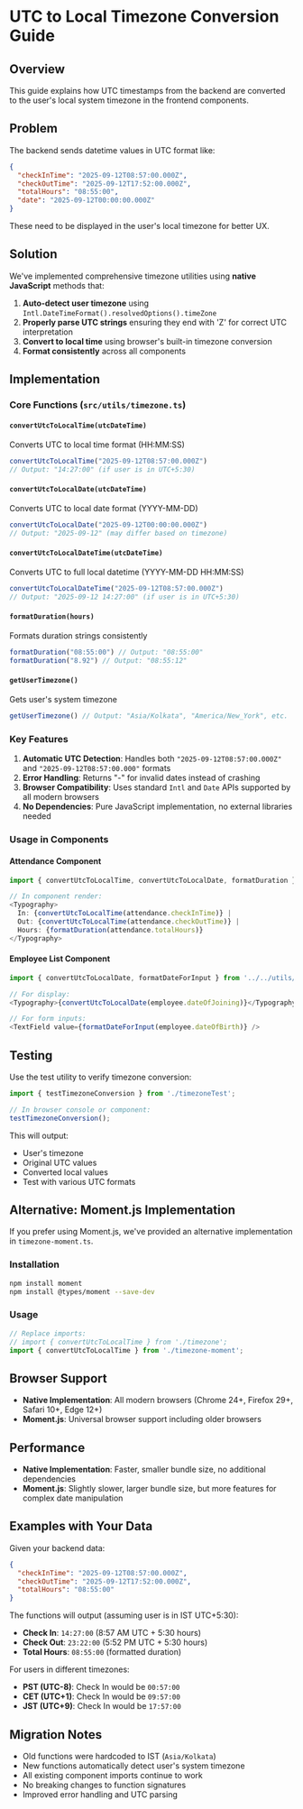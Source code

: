 # UTC to Local Timezone Conversion Guide

## Overview

This guide explains how UTC timestamps from the backend are converted to the user's local system timezone in the frontend components.

## Problem

The backend sends datetime values in UTC format like:
```json
{
  "checkInTime": "2025-09-12T08:57:00.000Z",
  "checkOutTime": "2025-09-12T17:52:00.000Z",
  "totalHours": "08:55:00",
  "date": "2025-09-12T00:00:00.000Z"
}
```

These need to be displayed in the user's local timezone for better UX.

## Solution

We've implemented comprehensive timezone utilities using **native JavaScript** methods that:

1. **Auto-detect user timezone** using `Intl.DateTimeFormat().resolvedOptions().timeZone`
2. **Properly parse UTC strings** ensuring they end with 'Z' for correct UTC interpretation
3. **Convert to local time** using browser's built-in timezone conversion
4. **Format consistently** across all components

## Implementation

### Core Functions (`src/utils/timezone.ts`)

#### `convertUtcToLocalTime(utcDateTime)`
Converts UTC to local time format (HH:MM:SS)
```typescript
convertUtcToLocalTime("2025-09-12T08:57:00.000Z") 
// Output: "14:27:00" (if user is in UTC+5:30)
```

#### `convertUtcToLocalDate(utcDateTime)`
Converts UTC to local date format (YYYY-MM-DD)
```typescript
convertUtcToLocalDate("2025-09-12T00:00:00.000Z")
// Output: "2025-09-12" (may differ based on timezone)
```

#### `convertUtcToLocalDateTime(utcDateTime)`
Converts UTC to full local datetime (YYYY-MM-DD HH:MM:SS)
```typescript
convertUtcToLocalDateTime("2025-09-12T08:57:00.000Z")
// Output: "2025-09-12 14:27:00" (if user is in UTC+5:30)
```

#### `formatDuration(hours)`
Formats duration strings consistently
```typescript
formatDuration("08:55:00") // Output: "08:55:00"
formatDuration("8.92") // Output: "08:55:12"
```

#### `getUserTimezone()`
Gets user's system timezone
```typescript
getUserTimezone() // Output: "Asia/Kolkata", "America/New_York", etc.
```

### Key Features

1. **Automatic UTC Detection**: Handles both `"2025-09-12T08:57:00.000Z"` and `"2025-09-12T08:57:00.000"` formats
2. **Error Handling**: Returns "-" for invalid dates instead of crashing
3. **Browser Compatibility**: Uses standard `Intl` and `Date` APIs supported by all modern browsers
4. **No Dependencies**: Pure JavaScript implementation, no external libraries needed

### Usage in Components

#### Attendance Component
```typescript
import { convertUtcToLocalTime, convertUtcToLocalDate, formatDuration } from "../../utils/timezone";

// In component render:
<Typography>
  In: {convertUtcToLocalTime(attendance.checkInTime)} | 
  Out: {convertUtcToLocalTime(attendance.checkOutTime)} | 
  Hours: {formatDuration(attendance.totalHours)}
</Typography>
```

#### Employee List Component
```typescript
import { convertUtcToLocalDate, formatDateForInput } from '../../utils/timezone';

// For display:
<Typography>{convertUtcToLocalDate(employee.dateOfJoining)}</Typography>

// For form inputs:
<TextField value={formatDateForInput(employee.dateOfBirth)} />
```

## Testing

Use the test utility to verify timezone conversion:

```typescript
import { testTimezoneConversion } from './timezoneTest';

// In browser console or component:
testTimezoneConversion();
```

This will output:
- User's timezone
- Original UTC values
- Converted local values
- Test with various UTC formats

## Alternative: Moment.js Implementation

If you prefer using Moment.js, we've provided an alternative implementation in `timezone-moment.ts`.

### Installation
```bash
npm install moment
npm install @types/moment --save-dev
```

### Usage
```typescript
// Replace imports:
// import { convertUtcToLocalTime } from './timezone';
import { convertUtcToLocalTime } from './timezone-moment';
```

## Browser Support

- **Native Implementation**: All modern browsers (Chrome 24+, Firefox 29+, Safari 10+, Edge 12+)
- **Moment.js**: Universal browser support including older browsers

## Performance

- **Native Implementation**: Faster, smaller bundle size, no additional dependencies
- **Moment.js**: Slightly slower, larger bundle size, but more features for complex date manipulation

## Examples with Your Data

Given your backend data:
```json
{
  "checkInTime": "2025-09-12T08:57:00.000Z",
  "checkOutTime": "2025-09-12T17:52:00.000Z",
  "totalHours": "08:55:00"
}
```

The functions will output (assuming user is in IST UTC+5:30):
- **Check In**: `14:27:00` (8:57 AM UTC + 5:30 hours)
- **Check Out**: `23:22:00` (5:52 PM UTC + 5:30 hours) 
- **Total Hours**: `08:55:00` (formatted duration)

For users in different timezones:
- **PST (UTC-8)**: Check In would be `00:57:00`
- **CET (UTC+1)**: Check In would be `09:57:00`
- **JST (UTC+9)**: Check In would be `17:57:00`

## Migration Notes

- Old functions were hardcoded to IST (`Asia/Kolkata`)
- New functions automatically detect user's system timezone
- All existing component imports continue to work
- No breaking changes to function signatures
- Improved error handling and UTC parsing
